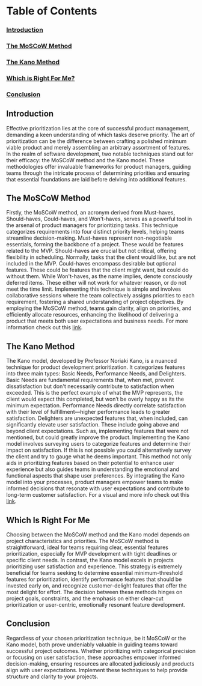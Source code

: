 # Table of Contents

### [Introduction](#introduction)
### [The MoSCoW Method](#the-moscow-method)
### [The Kano Method](#the-kano-method)
### [Which is Right For Me?](#which-is-right-for-me)
### [Conclusion](#conclusion)

## Introduction

Effective prioritization lies at the core of successful product management, demanding a keen understanding of which tasks deserve priority. The art of prioritization can be the difference between crafting a polished minimum viable product and merely assembling an arbitrary assortment of features. In the realm of software development, two notable techniques stand out for their efficacy: the MoSCoW method and the Kano model. These methodologies offer invaluable frameworks for product managers, guiding teams through the intricate process of determining priorities and ensuring that essential foundations are laid before delving into additional features.

## The MoSCoW Method

Firstly, the MoSCoW method, an acronym derived from Must-haves, Should-haves, Could-haves, and Won't-haves, serves as a powerful tool in the arsenal of product managers for prioritizing tasks. This technique categorizes requirements into four distinct priority levels, helping teams streamline decision-making. Must-haves represent non-negotiable essentials, forming the backbone of a project. These would be features related to the MVP. Should-haves are crucial but not critical, offering flexibility in scheduling. Normally, tasks that the client would like, but are not included in the MVP. Could-haves encompass desirable but optional features. These could be features that the client might want, but could do without them. While Won't-haves, as the name implies, denote consciously deferred items. These either will not work for whatever reason, or do not meet the time limit. Implementing this technique is simple and involves collaborative sessions where the team collectively assigns priorities to each requirement, fostering a shared understanding of project objectives. By employing the MoSCoW method, teams gain clarity, align on priorities, and efficiently allocate resources, enhancing the likelihood of delivering a product that meets both user expectations and business needs. For more information check out this [link](https://www.techtarget.com/searchsoftwarequality/definition/MoSCoW-method).

## The Kano Method

The Kano model, developed by Professor Noriaki Kano, is a nuanced technique for product development prioritization. It categorizes features into three main types: Basic Needs, Performance Needs, and Delighters. Basic Needs are fundamental requirements that, when met, prevent dissatisfaction but don't necessarily contribute to satisfaction when exceeded. This is the perfect example of what the MVP represents, the client would expect this completed, but won’t be overly happy as its the minimum expectation. Performance Needs directly correlate satisfaction with their level of fulfillment—higher performance leads to greater satisfaction. Delighters are unexpected features that, when included, can significantly elevate user satisfaction. These include going above and beyond client expectations. Such as, implementing features that were not mentioned, but could greatly improve the product. Implementing the Kano model involves surveying users to categorize features and determine their impact on satisfaction. If this is not possible you could alternatively survey the client and try to gauge what he deems important. This method not only aids in prioritizing features based on their potential to enhance user experience but also guides teams in understanding the emotional and functional aspects that shape user preferences. By integrating the Kano model into your processes, product managers empower teams to make informed decisions that resonate with user expectations and contribute to long-term customer satisfaction. For a visual and more info check out this [link](https://www.qualtrics.com/experience-management/research/kano-analysis).

## Which Is Right For Me
Choosing between the MoSCoW method and the Kano model depends on project characteristics and priorities. The MoSCoW method is straightforward, ideal for teams requiring clear, essential features prioritization, especially for MVP development with tight deadlines or specific client needs. In contrast, the Kano model excels in projects prioritizing user satisfaction and experience. This strategy is extremely beneficial for teams seeking to determine essential minimum-threshold features for prioritization, identify performance features that should be invested early on, and recognize customer-delight features that offer the most delight for effort. The decision between these methods hinges on project goals, constraints, and the emphasis on either clear-cut prioritization or user-centric, emotionally resonant feature development.

## Conclusion

Regardless of your chosen prioritization technique, be it MoSCoW or the Kano model, both prove undeniably valuable in guiding teams toward successful project outcomes. Whether prioritizing with categorical precision or focusing on user satisfaction, these approaches empower informed decision-making, ensuring resources are allocated judiciously and products align with user expectations. Implement these techniques to help provide structure and clarity to your projects.
